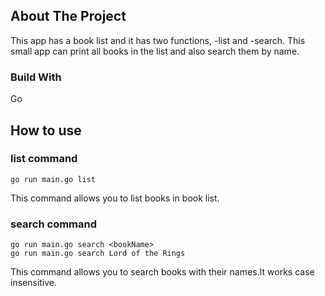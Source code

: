 ## About The Project

This app has a book list and it has two functions, -list and -search.
This small app can print all books in the list and also search them by name.


### Build With
Go

## How to use

### list command
```
go run main.go list
```
This command allows you to list books in book list.

### search command 
```
go run main.go search <bookName>
go run main.go search Lord of the Rings 
```
This command allows you to search books with their names.It works case insensitive.

